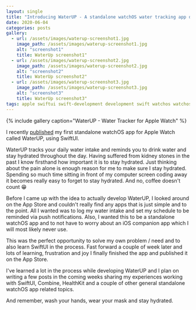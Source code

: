 ```yaml
---
layout: single
title: "Introducing WaterUP - A standalone watchOS water tracking app developed using SwiftUI"
date: 2020-06-04
categories: posts
gallery:
  - url: /assets/images/waterup-screenshot1.jpg
    image_path: /assets/images/waterup-screenshot1.jpg
    alt: "screenshot1"
    title: WaterUp screenshot1"
  - url: /assets/images/waterup-screenshot2.jpg
    image_path: /assets/images/waterup-screenshot2.jpg
    alt: "screenshot2"
    title: WaterUp screenshot2"
  - url: /assets/images/waterup-screenshot3.jpg
    image_path: /assets/images/waterup-screenshot3.jpg
    alt: "screenshot3"
    title: WaterUp screenshot3"
tags: apple swiftui swift-development development swift watchos watchos-development watch-development apple-watch swiftui-app healthit standalone watchos app
---
```


{% include gallery caption="WaterUP - Water Tracker for Apple Watch" %}

I recently [published](https://apps.apple.com/app/waterup-water-tracker/id1483094866) my first standalone watchOS app for Apple Watch called WaterUP, using SwiftUI.

WaterUP tracks your daily water intake and reminds you to drink water and stay hydrated throughout the day. Having suffered from kidney stones in the past I know firsthand how important it is to stay hydrated. Just thinking about the pain alone is enough reason for me to make sure I stay hydrated. Spending so much time sitting in front of my computer screen coding away it becomes really easy to forget to stay hydrated. And no, coffee doesn't count 😁

Before I came up with the idea to actually develop WaterUP, I looked around on the App Store and couldn't really find any apps that is just simple and to the point. All I wanted was to log my water intake and set my schedule to be reminded via push notifications. Also, I wanted this to be a standalone watchOS app and to not have to worry about an iOS companion app which I will most likely never use.

This was the perfect opportunity to solve my own problem / need and to also learn SwiftUI in the process. Fast forward a couple of week later and lots of learning, frustration and joy I finally finished the app and published it on the App Store.

I've learned a lot in the process while developing WaterUP and I plan on writing a few posts in the coming weeks sharing my experiences working with SwiftUI, Combine, HealthKit and a couple of other general standalone watchOS app related topics.

And remember, wash your hands, wear your mask and stay hydrated.
